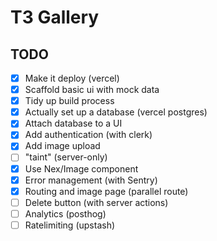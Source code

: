 # T3 Gallery

## TODO

- [x] Make it deploy (vercel)
- [x] Scaffold basic ui with mock data
- [x] Tidy up build process
- [x] Actually set up a database (vercel postgres)
- [x] Attach database to a UI
- [x] Add authentication (with clerk)
- [x] Add image upload
- [ ] "taint" (server-only)
- [x] Use Nex/Image component
- [x] Error management (with Sentry)
- [x] Routing and image page (parallel route)
- [ ] Delete button (with server actions)
- [ ] Analytics (posthog)
- [ ] Ratelimiting (upstash)
